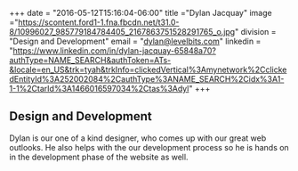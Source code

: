 +++
date = "2016-05-12T15:16:04-06:00"
title ="Dylan Jacquay"
image ="https://scontent.ford1-1.fna.fbcdn.net/t31.0-8/10996027_985779184784405_2167863751528291765_o.jpg"
division = "Design and Development"
email = "dylan@levelbits.com"
linkedin = "https://www.linkedin.com/in/dylan-jacquay-65848a70?authType=NAME_SEARCH&authToken=ATs-&locale=en_US&trk=tyah&trkInfo=clickedVertical%3Amynetwork%2CclickedEntityId%3A252002084%2CauthType%3ANAME_SEARCH%2Cidx%3A1-1-1%2CtarId%3A1466016597034%2Ctas%3Adyl"
+++



## Design and Development

Dylan is our one of a kind designer, who comes up with our great web outlooks. He also helps with the our development process so he is hands on in the development phase of the website as well. 
